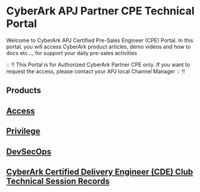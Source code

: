 # CyberArk APJ Partner CPE Technical Portal
Welcome to CyberArk APJ Certified Pre-Sales Engineer (CPE) Portal. In this portal, you will access CyberArk product articles, demo videos and how to docs etc…, for support your daily pre-sales activities

:bulb: :bangbang: This Portal is for Authorized CyberArk Partner CPE only. If you want to request the access, please contact your APJ local Channel Manager :bulb: :bangbang: 

## Products

## [Access](Access.md)

## [Privilege](Privilege.md)

## [DevSecOps](DevSecOps.md)

## [CyberArk Certified Delivery Engineer (CDE) Club Technical Session Records](Technical_Session_Records.md)
